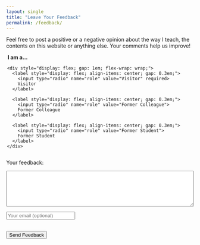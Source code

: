 ```yaml
---
layout: single
title: "Leave Your Feedback"
permalink: /feedback/
---
```


Feel free to post a positive or a negative opinion about the way I teach, the contents on this website or anything else.
Your comments help us improve!

<!-- modify this form HTML and place wherever you want your form -->
<form action="https://formspree.io/f/mzzrpoor" method="POST">
  <fieldset style="border: none; padding: 0; margin-bottom: 1em;">
    <legend style="font-weight: bold;">I am a…</legend>
    
    <div style="display: flex; gap: 1em; flex-wrap: wrap;">
      <label style="display: flex; align-items: center; gap: 0.3em;">
        <input type="radio" name="role" value="Visitor" required>
        Visitor
      </label>
      
      <label style="display: flex; align-items: center; gap: 0.3em;">
        <input type="radio" name="role" value="Former Colleague">
        Former Colleague
      </label>

      <label style="display: flex; align-items: center; gap: 0.3em;">
        <input type="radio" name="role" value="Former Student">
        Former Student
      </label>
    </div>
  </fieldset>

  <label for="message">Your feedback:</label><br>
  <textarea id="message" name="message" rows="6" style="width:100%" required></textarea><br>

  <!-- optional if you ever want to reply:
       visitors can leave an email, but they don’t have to -->
  <input type="email" name="_replyto" placeholder="Your email (optional)"><br><br>

  <button type="submit">Send Feedback</button>
</form>
